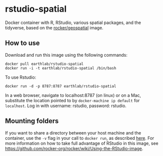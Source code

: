 # rstudio-spatial

Docker container with R, RStudio, various spatial packages, and the tidyverse, based on the [rocker/geospatial](https://github.com/rocker-org/geospatial) image.

## How to use

Download and run this image using the following commands:

```
docker pull earthlab/rstudio-spatial
docker run -i -t earthlab/rstudio-spatial /bin/bash
```    

To use Rstudio:

```
docker run -d -p 8787:8787 earthlab/rstudio-spatial
```

In a web browser, navigate to localhost:8787 (on linux) or on a Mac, substitute the location pointed to by `docker-machine ip default` for `localhost`.
Log in with username: rstudio, password: rstudio.

## Mounting folders

If you want to share a directory between your host machine and the container, use the `-v` flag in your call to `docker run`, as described [here](https://github.com/rocker-org/rocker/wiki/Sharing-files-with-host-machine).
For more information on how to take full advantage of RStudio in this image, see https://github.com/rocker-org/rocker/wiki/Using-the-RStudio-image.
